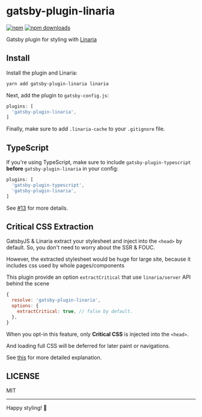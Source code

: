 # gatsby-plugin-linaria

[![npm](https://img.shields.io/npm/v/gatsby-plugin-linaria)](https://npm.im/gatsby-plugin-linaria)
[![npm downloads](https://img.shields.io/npm/dm/gatsby-plugin-linaria)](https://npm.im/gatsby-plugin-linaria)

Gatsby plugin for styling with [Linaria](https://linaria.dev/)

## Install

Install the plugin and Linaria:

```bash
yarn add gatsby-plugin-linaria linaria
```

Next, add the plugin to `gatsby-config.js`:

```js
plugins: [
  'gatsby-plugin-linaria',
]
```

Finally, make sure to add `.linaria-cache` to your `.gitignore` file.

## TypeScript

If you're using TypeScript, make sure to include `gatsby-plugin-typescript` **before** `gatsby-plugin-linaria` in your config:

```js
plugins: [
  'gatsby-plugin-typescript',
  'gatsby-plugin-linaria',
]
```

See [#13](https://github.com/cometkim/gatsby-plugin-linaria/issues/13#issuecomment-633154216) for more details.

## Critical CSS Extraction

GatsbyJS & Linaria extract your stylesheet and inject into the `<head>` by default. So, you don't need to worry about the SSR & FOUC.

However, the extracted stylesheet would be huge for large site, because it includes css used by whole pages/components

This plugin provide an option `extractCritical` that use `linaria/server` API behind the scene

```js
{
  resolve: 'gatsby-plugin-linaria',
  options: {
    extractCritical: true, // false by default.
  },
}
```

When you opt-in this feature, only **Critical CSS** is injected into the `<head>`.

And loading full CSS will be deferred for later paint or navigations.

See [this](https://github.com/cometkim/gatsby-plugin-linaria/issues/94#issuecomment-654760281) for more detailed explanation.

## LICENSE

MIT

----

Happy styling! :art:
